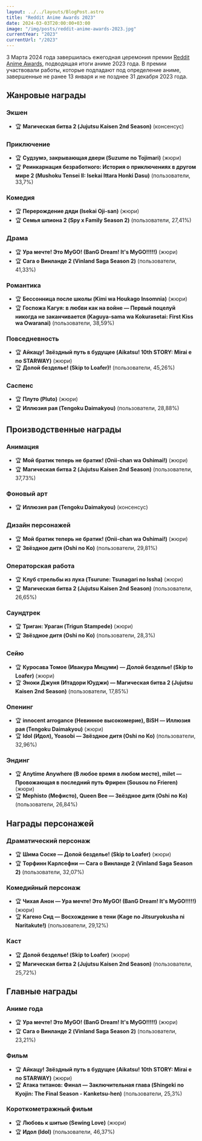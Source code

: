 ```yaml
---
layout: ../../layouts/BlogPost.astro
title: "Reddit Anime Awards 2023"
date: 2024-03-03T20:00:00+03:00
image: "/img/posts/reddit-anime-awards-2023.jpg"
currentYear: "2023"
currentUrl: "/2023"
---
```


3 Марта 2024 года завершилась ежегодная церемония премии [Reddit Anime Awards](https://animeawards.moe/results/all), подводящая итоги аниме 2023 года. В премии участвовали работы, которые подпадают под определение аниме, завершенные не ранее 13 января и не позднее 31 декабря 2023 года.

## Жанровые награды
### Экшен

-   🏆 **Магическая битва 2 (Jujutsu Kaisen 2nd Season)** (консенсус)

### Приключение

-   🏆 **Судзумэ, закрывающая двери (Suzume no Tojimari)** (жюри)
-   🏆 **Реинкарнация безработного: История о приключениях в другом мире 2 (Mushoku Tensei II: Isekai Ittara Honki Dasu)** (пользователи, 33,7%)

### Комедия

-   🏆 **Перерождение дяди (Isekai Oji-san)** (жюри)
-   🏆 **Семья шпиона 2 (Spy x Family Season 2)** (пользователи, 27,41%)

### Драма

-   🏆 **Ура мечте! Это MyGO! (BanG Dream! It's MyGO!!!!!)** (жюри)
-   🏆 **Сага о Винланде 2 (Vinland Saga Season 2)** (пользователи, 41,33%)

### Романтика

-   🏆 **Бессонница после школы (Kimi wa Houkago Insomnia)** (жюри)
-   🏆 **Госпожа Кагуя: в любви как на войне — Первый поцелуй никогда не заканчивается (Kaguya-sama wa Kokurasetai: First Kiss wa Owaranai)** (пользователи, 38,59%)

### Повседневность

-   🏆 **Айкацу! Звёздный путь в будущее (Aikatsu! 10th STORY: Mirai e no STARWAY)** (жюри)
-   🏆 **Долой безделье! (Skip to Loafer)!** (пользователи, 45,26%)

### Саспенс

-   🏆 **Плуто (Pluto)** (жюри)
-   🏆 **Иллюзия рая (Tengoku Daimakyou)** (пользователи, 28,88%)

## Производственные награды
### Анимация

-   🏆 **Мой братик теперь не братик! (Onii-chan wa Oshimai!)** (жюри)
-   🏆 **Магическая битва 2 (Jujutsu Kaisen 2nd Season)** (пользователи, 37,73%)

### Фоновый арт

-   🏆 **Иллюзия рая (Tengoku Daimakyou)** (консенсус)

### Дизайн персонажей

-   🏆 **Мой братик теперь не братик! (Onii-chan wa Oshimai!)** (жюри)
-   🏆 **Звёздное дитя (Oshi no Ko)** (пользователи, 29,81%)

### Операторская работа

-   🏆 **Клуб стрельбы из лука (Tsurune: Tsunagari no Issha)** (жюри)
-   🏆 **Магическая битва 2 (Jujutsu Kaisen 2nd Season)** (пользователи, 26,65%)

### Саундтрек

-   🏆 **Триган: Ураган (Trigun Stampede)** (жюри)
-   🏆 **Звёздное дитя (Oshi no Ko)** (пользователи, 28,3%)

### Сейю

-   🏆 **Куросава Томое (Ивакура Мицуми) — Долой безделье! (Skip to Loafer)** (жюри)
-   🏆 **Эноки Джуня (Итадори Юуджи) — Магическая битва 2 (Jujutsu Kaisen 2nd Season)** (пользователи, 17,85%)

### Опенинг

-   🏆 **innocent arrogance (Невинное высокомерие), BiSH — Иллюзия рая (Tengoku Daimakyou)** (жюри)
-   🏆 **Idol (Идол), Yoasobi — Звёздное дитя (Oshi no Ko)** (пользователи, 32,96%)

### Эндинг

-   🏆 **Anytime Anywhere (В любое время в любом месте), milet — Провожающая в последний путь Фрирен (Sousou no Frieren)** (жюри)
-   🏆 **Mephisto (Мефисто), Queen Bee — Звёздное дитя (Oshi no Ko)** (пользователи, 26,84%)

## Награды персонажей
### Драматический персонаж

-   🏆 **Шима Соске — Долой безделье! (Skip to Loafer)** (жюри)
-   🏆 **Торфинн Карлсефни — Сага о Винланде 2 (Vinland Saga Season 2)** (пользователи, 32,07%)

### Комедийный персонаж

-   🏆 **Чихая Анон — Ура мечте! Это MyGO! (BanG Dream! It's MyGO!!!!!)** (жюри)
-   🏆 **Кагено Сид — Восхождение в тени (Kage no Jitsuryokusha ni Naritakute!)** (пользователи, 29,12%)

### Каст

-   🏆 **Долой безделье! (Skip to Loafer)** (жюри)
-   🏆 **Магическая битва 2 (Jujutsu Kaisen 2nd Season)** (пользователи, 25,72%)

## Главные награды
### Аниме года

-   🏆 **Ура мечте! Это MyGO! (BanG Dream! It's MyGO!!!!!)** (жюри)
-   🏆 **Сага о Винланде 2 (Vinland Saga Season 2)** (пользователи, 23,21%)

### Фильм

-   🏆 **Айкацу! Звёздный путь в будущее (Aikatsu! 10th STORY: Mirai e no STARWAY)** (жюри)
-   🏆 **Атака титанов: Финал — Заключительная глава (Shingeki no Kyojin: The Final Season - Kanketsu-hen)** (пользователи, 25,3%)

### Короткометражный фильм

-   🏆 **Любовь к шитью (Sewing Love)** (жюри)
-   🏆 **Идол (Idol)** (пользователи, 46,37%)